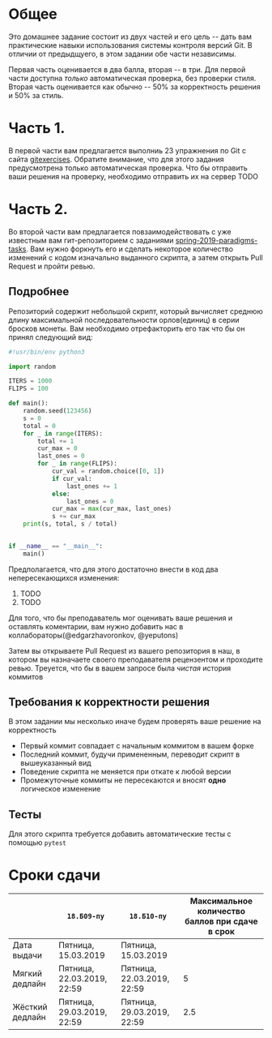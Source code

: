 # Общее

Это домашнее задание состоит из двух частей и его цель -- дать вам практические навыки использования системы контроля версий Git. В отличии от предыдщуего, в этом задании обе части независимы.

Первая часть оценивается в два балла, вторая -- в три. Для первой части доступна *только* автоматическая проверка, без проверки стиля. Вторая часть оценивается как обычно -- 50% за корректность решения и 50% за стиль.

# Часть 1. 

В первой части вам предлагается выполниь 23 упражнения по Git с сайта [gitexercises](https://gitexercises.fracz.com/). Обратите внимание, что для этого задания предусмотрена только автоматическая проверка. Что бы отправить ваши решения на проверку, необходимо отправить их на сервер TODO

# Часть 2.

Во второй части вам предлагается повзаимодействовать с уже известным вам гит-репозиторием с заданиями [spring-2019-paradigms-tasks](https://github.com/yeputons/spring-2019-paradigms-tasks). Вам нужно форкнуть его и сделать некоторое количество изменений с кодом изначально выданного скрипта, а затем открыть Pull Request и пройти ревью.

## Подробнее

Репозиторий содержит небольшой скрипт, который вычисляет среднюю длину максимальной последовательности орлов(единиц) в серии бросков монеты. Вам необходимо отрефакторить его так что бы он принял следующий вид:

```python
#!usr/bin/env python3

import random

ITERS = 1000
FLIPS = 100

def main():
    random.seed(123456)
    s = 0
    total = 0
    for _ in range(ITERS):
        total += 1
        cur_max = 0
        last_ones = 0
        for _ in range(FLIPS):
            cur_val = random.choice([0, 1])
            if cur_val:
                last_ones += 1
            else:
                last_ones = 0
            cur_max = max(cur_max, last_ones)
            s += cur_max
    print(s, total, s / total)
    

if __name__ == "__main__":
    main()
```

Предполагается, что для этого достаточно внести в код два непересекающихся изменения:
1. TODO
2. TODO

Для того, что бы преподаватель мог оценивать ваше решения и оставлять коментарии, вам нужно добавить нас в коллабораторы(@edgarzhavoronkov, @yeputons)

Затем вы открываете Pull Request из вашего репозитория в наш, в котором вы назначаете своего преподавателя рецензентом и проходите ревью. Треуется, что бы в вашем запросе была _чистая_ история коммитов

## Требования к корректности решения

В этом задании мы несколько иначе будем проверять ваше решение на корректность
* Первый коммит совпадает с начальным коммитом в вашем форке
* Последний коммит, будучи примененным, переводит скрипт в вышеуказанный вид
* Поведение скрипта не меняется при откате к любой версии
* Промежуточные коммиты не пересекаются и вносят __одно__ логическое изменение

## Тесты

Для этого скрипта требуется добавить автоматические тесты с помощью `pytest`

# Сроки сдачи
|   | `18.Б09-пу` | `18.Б10-пу` |Максимальное количество баллов при сдаче в срок
|---|---|---|---|
|Дата выдачи|Пятница, 15.03.2019|Пятница, 15.03.2019|   |
|Мягкий дедлайн|Пятница, 22.03.2019, 22:59|Пятница, 22.03.2019, 22:59|5|
|Жёсткий дедлайн|Пятница, 29.03.2019, 22:59|Пятница, 29.03.2019, 22:59|2.5|


